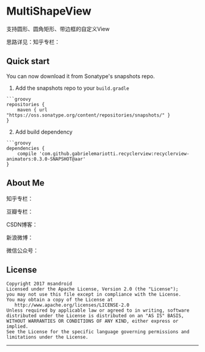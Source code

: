 # MultiShapeView
支持圆形、圆角矩形、带边框的自定义View



思路详见：知乎专栏：

## Quick start
You can now download it from Sonatype's snapshots repo.

1. Add the snapshots repo to your `build.gradle`

```
```groovy
repositories {
    maven { url "https://oss.sonatype.org/content/repositories/snapshots/" }
}
```

2. Add build dependency

```
```groovy
dependencies {
    compile 'com.github.gabrielemariotti.recyclerview:recyclerview-animators:0.3.0-SNAPSHOT@aar'
}
```

## About Me

知乎专栏：

豆瓣专栏：

CSDN博客：

新浪微博：

微信公众号：

## License

```
Copyright 2017 msandroid
Licensed under the Apache License, Version 2.0 (the "License");
you may not use this file except in compliance with the License.
You may obtain a copy of the License at
   http://www.apache.org/licenses/LICENSE-2.0
Unless required by applicable law or agreed to in writing, software
distributed under the License is distributed on an "AS IS" BASIS,
WITHOUT WARRANTIES OR CONDITIONS OF ANY KIND, either express or implied.
See the License for the specific language governing permissions and
limitations under the License.
```

---
